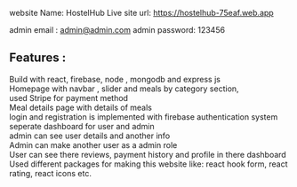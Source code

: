 website Name: HostelHub Live site url: https://hostelhub-75eaf.web.app

admin email : admin@admin.com admin password: 123456

## Features :

Build with react, firebase, node , mongodb and express js <br />
Homepage with navbar , slider and meals by category section, <br />
used Stripe for payment method <br />
Meal details page with details of meals  <br />
login and registration is implemented with firebase authentication system  <br />
seperate dashboard for user and admin  <br />
admin can see user details and another info  <br />
Admin can make another user as a admin role  <br />
User can see there reviews, payment history and profile in there dashboard  <br />
Used different packages for making this website like: react hook form, react rating, react icons etc.  <br />
